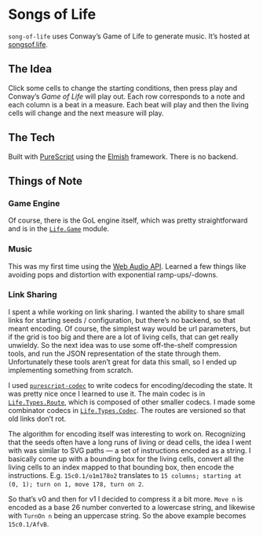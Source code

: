 # Songs of Life

`song-of-life` uses Conway’s Game of Life to generate music. It’s hosted at [songsof.life](https://songsof.life).

## The Idea

Click some cells to change the starting conditions, then press play and Conway’s *Game of Life* will play out. Each row corresponds to a note and each column is a beat in a measure. Each beat will play and then the living cells will change and the next measure will play.

## The Tech

Built with [PureScript](https://www.purescript.org/) using the [Elmish](https://pursuit.purescript.org/packages/purescript-elmish/0.13.0) framework. There is no backend.

## Things of Note

### Game Engine

Of course, there is the GoL engine itself, which was pretty straightforward and is in the [`Life.Game`](src/Life/Game.purs) module.

### Music

This was my first time using the [Web Audio API](https://developer.mozilla.org/en-US/docs/Web/API/Web_Audio_API). Learned a few things like avoiding pops and distortion with exponential ramp-ups/-downs.

### Link Sharing

I spent a while working on link sharing. I wanted the ability to share small links for starting seeds / configuration, but there’s no backend, so that meant encoding. Of course, the simplest way would be url parameters, but if the grid is too big and there are a lot of living cells, that can get really unwieldy. So the next idea was to use some off-the-shelf compression tools, and run the JSON representation of the state through them. Unfortunately these tools aren’t great for data this small, so I ended up implementing something from scratch.

I used [`purescript-codec`](https://pursuit.purescript.org/packages/purescript-codec/6.1.0) to write codecs for encoding/decoding the state. It was pretty nice once I learned to use it. The main codec is in [`Life.Types.Route`](src/Life/Types/Route.purs), which is composed of other smaller codecs. I made some combinator codecs in [`Life.Types.Codec`](src/Life/Types/Codec.purs). The routes are versioned so that old links don’t rot.

The algorithm for encoding itself was interesting to work on. Recognizing that the seeds often have a long runs of living or dead cells, the idea I went with was similar to SVG paths — a set of instructions encoded as a string. I basically come up with a bounding box for the living cells, convert all the living cells to an index mapped to that bounding box, then encode the instructions. E.g. `15c0.1/o1m178o2` translates to `15 columns; starting at (0, 1); turn on 1, move 178, turn on 2`.

So that’s v0 and then for v1 I decided to compress it a bit more. `Move n` is encoded as a base 26 number converted to a lowercase string, and likewise with `TurnOn n` being an uppercase string. So the above example becomes `15c0.1/AfvB`.

